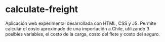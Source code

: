 # calculate-freight
Aplicación web experimental desarrollada con HTML, CSS y JS. Permite calcular el costo aproximado de una importación a Chile, utilizando 3 posibles variables, el costo de la carga, costo del flete y costo del seguro.
